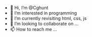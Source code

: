 - 👋 Hi, I’m @Cghunt
- 👀 I’m interested in programming 
- 🌱 I’m currently revisiting html, css, js
- 💞️ I’m looking to collaborate on ...
- 📫 How to reach me ...

<!---
Cghunt/Cghunt is a ✨ special ✨ repository because its `README.md` (this file) appears on your GitHub profile.
You can click the Preview link to take a look at your changes.
--->

